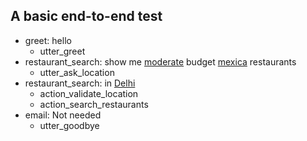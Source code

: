 ## A basic end-to-end test
* greet: hello
   - utter_greet
* restaurant_search: show me [moderate](budget:mid) budget [mexica](cuisine:mexican) restaurants
   - utter_ask_location
* restaurant_search: in [Delhi](location)
   - action_validate_location
   - action_search_restaurants
* email: Not needed
    - utter_goodbye